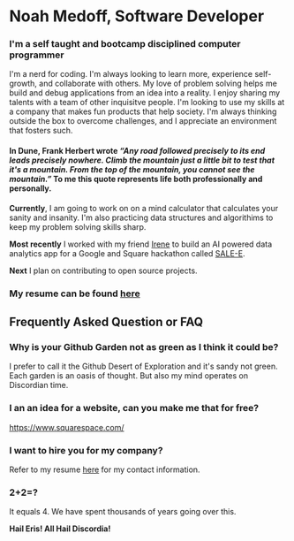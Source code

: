# Noah Medoff, Software Developer
### I'm a self taught and bootcamp disciplined computer programmer
I'm a nerd for coding. I'm always looking to learn more, experience self-growth, and collaborate with others. My love of problem solving helps me build and debug applications from an idea into a reality. I enjoy sharing my talents with a team of other inquisitve people. I'm looking to use my skills at a company that makes fun products that help society. I'm always thinking outside the box to overcome challenges, and I appreciate an environment that fosters such.
#### In Dune, Frank Herbert wrote <i>“Any road followed precisely to its end leads precisely nowhere. Climb the mountain just a little bit to test that it's a mountain. From the top of the mountain, you cannot see the mountain.”</i> To me this quote represents life both professionally and personally.
<b>Currently</b>, I am going to work on on a mind calculator that calculates your sanity and insanity. I'm also practicing data structures and algorithims to keep my problem solving skills sharp.

<b>Most recently</b> I worked with my friend [Irene](https://github.com/imartinez921) to build an AI powered data analytics app for a Google and Square hackathon called [SALE-E](https://sale-e-w-supabase-mz2q4lmt7-imartinez921.vercel.app/).

<b>Next</b> I plan on contributing to open source projects.
### My resume can be found [here](https://drive.google.com/file/d/1GZgul4wa1GaGh3OMUNKShxKNe-_BP_AN/view)

## Frequently Asked Question or FAQ

### Why is your Github Garden not as green as I think it could be?
I prefer to call it the Github Desert of Exploration and it's sandy not green. Each garden is an oasis of thought. But also my mind operates on Discordian time.

### I an an idea for a website, can you make me that for free?
https://www.squarespace.com/

### I want to hire you for my company?
Refer to my resume [here](https://drive.google.com/file/d/1GZgul4wa1GaGh3OMUNKShxKNe-_BP_AN/view) for  my contact information.

### 2+2=?
It equals 4. We have spent thousands of years going over this.

<b>Hail Eris! All Hail Discordia!</b>
